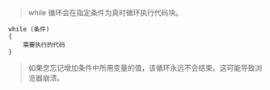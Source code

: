 > while 循环会在指定条件为真时循环执行代码块。

```
while (条件)
{
    需要执行的代码
}
```
> 如果您忘记增加条件中所用变量的值，该循环永远不会结束。这可能导致浏览器崩溃。